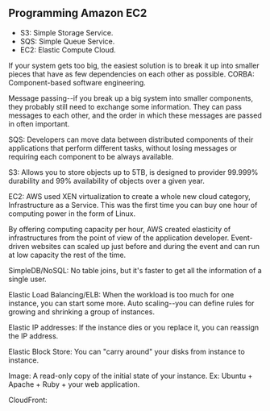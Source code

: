 ## Programming Amazon EC2

- S3: Simple Storage Service.
- SQS: Simple Queue Service.
- EC2: Elastic Compute Cloud.

If your system gets too big, the easiest solution is to break it up into smaller pieces that have as few dependencies on each other as possible. CORBA: Component-based software engineering.

Message passing--if you break up a big system into smaller components, they probably still need to exchange some information. They can pass messages to each other, and the order in which these messages are passed in often important.

SQS: Developers can move data between distributed components of their applications that perform different tasks, without losing messages or requiring each component to be always available.

S3: Allows you to store objects up to 5TB, is designed to provider 99.999% durability and 99% availability of objects over a given year.

EC2: AWS used XEN virtualization to create a whole new cloud category, Infrastructure as a Service. This was the first time you can buy one hour of computing power in the form of Linux.

By offering computing capacity per hour, AWS created elasticity of infrastructures from the point of view of the application developer. Event-driven websites can scaled up just before and during the event and can run at low capacity the rest of the time.

SimpleDB/NoSQL: No table joins, but it's faster to get all the information of a single user.

Elastic Load Balancing/ELB: When the workload is too much for one instance, you can start some more. Auto scaling--you can define rules for growing and shrinking a group of instances.

Elastic IP addresses: If the instance dies or you replace it, you can reassign the IP address.

Elastic Block Store: You can "carry around" your disks from instance to instance.

Image: A read-only copy of the initial state of your instance. Ex: Ubuntu + Apache + Ruby + your web application.

CloudFront:
